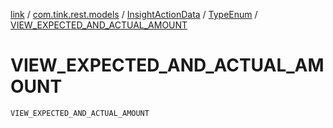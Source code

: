 [link](../../../index.md) / [com.tink.rest.models](../../index.md) / [InsightActionData](../index.md) / [TypeEnum](index.md) / [VIEW_EXPECTED_AND_ACTUAL_AMOUNT](./-v-i-e-w_-e-x-p-e-c-t-e-d_-a-n-d_-a-c-t-u-a-l_-a-m-o-u-n-t.md)

# VIEW_EXPECTED_AND_ACTUAL_AMOUNT

`VIEW_EXPECTED_AND_ACTUAL_AMOUNT`